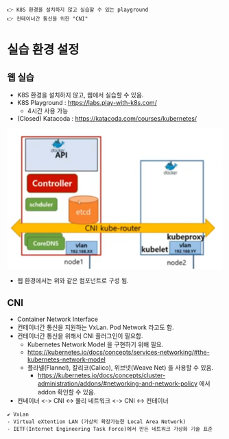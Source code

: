 ```
👉 K8S 환경을 설치하지 않고 실습할 수 있는 playground
👉 컨테이너간 통신을 위한 "CNI"
```

# 실습 환경 설정
## 웹 실습
- K8S 환경을 설치하지 않고, 웹에서 실습할 수 있음.
- K8S Playground : https://labs.play-with-k8s.com/
  - 4시간 사용 가능
- (Closed) Katacoda : https://katacoda.com/courses/kubernetes/

![components](images/components.png)
- 웹 환경에서는 위와 같은 컴포넌트로 구성 됨.

## CNI
- Container Network Interface
- 컨테이너간 통신을 지원하는 VxLan. Pod Network 라고도 함.
- 컨테이너간 통신을 위해서 CNI 플러그인이 필요함.
  - Kubernetes Network Model 을 구현하기 위해 필요.
  - https://kubernetes.io/docs/concepts/services-networking/#the-kubernetes-network-model
  - 플라넬(Flannel), 칼리코(Calico), 위브넷(Weave Net) 을 사용할 수 있음.
    - https://kubernetes.io/docs/concepts/cluster-administration/addons/#networking-and-network-policy 에서 addon 확인할 수 있음.
- 컨네이너 <-> CNI <-> 물리 네트워크 <-> CNI <-> 컨테이너

```
✔ VxLan
- Virtual eXtention LAN (가상의 확장가능한 Local Area Network)
- IETF(Internet Engineering Task Force)에서 만든 네트워크 가상화 기술 표준
```